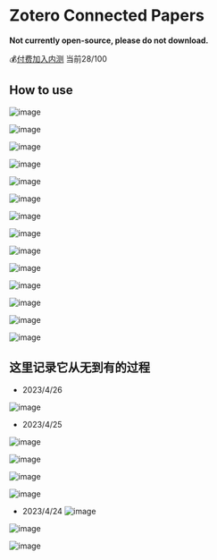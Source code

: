 # Zotero Connected Papers

**Not currently open-source, please do not download.**

💰[付费加入内测](https://mall.bilibili.com/neul-next/index.html?page=mall-up_itemDetail&noTitleBar=1&itemsId=1103216038&from=items_share&msource=items_share) 当前28/100

## How to use

![image](https://user-images.githubusercontent.com/51939531/234450414-561cb0d4-5e4e-48bc-8aba-b5c0a08afb8a.png)

![image](https://user-images.githubusercontent.com/51939531/234450728-f3091bb7-eba5-40cb-b42a-038ae55b566a.png)

![image](https://user-images.githubusercontent.com/51939531/234450937-e9b8bbb2-7bdc-4b6b-ae1b-b8602fb392cd.png)

![image](https://user-images.githubusercontent.com/51939531/234450975-8491837a-5f49-40a1-a928-17eb7d2a6dcf.png)

![image](https://user-images.githubusercontent.com/51939531/234451045-747142dc-e372-4062-afeb-bd30da4d8922.png)

![image](https://user-images.githubusercontent.com/51939531/234451119-9352b905-c875-4ac0-8c5f-e2e2fb362ece.png)

![image](https://user-images.githubusercontent.com/51939531/234451169-dc787847-5a1a-4736-9eaf-efb401bff8c9.png)

![image](https://user-images.githubusercontent.com/51939531/234451208-1853f6f9-d3fa-4267-bc2c-6f72f3ab819d.png)

![image](https://user-images.githubusercontent.com/51939531/234451295-e49a55b3-77d9-4a6a-a3ef-8ed2ade6ebf4.png)

![image](https://user-images.githubusercontent.com/51939531/234451380-51b46ca9-283c-46da-b7bf-112cb7fed006.png)

![image](https://user-images.githubusercontent.com/51939531/234451518-cc147b30-e64c-4870-bfe7-c343d8b89fc1.png)

![image](https://user-images.githubusercontent.com/51939531/234451735-8d742860-114e-48ab-b91b-ee8eeb24d7d6.png)

![image](https://user-images.githubusercontent.com/51939531/234451822-d32ec541-f011-4469-8a99-1539161a4b44.png)

![image](https://user-images.githubusercontent.com/51939531/234452309-242c44db-8712-40ef-b378-a7c5e8e996d4.png)

## 这里记录它从无到有的过程

- 2023/4/26

![image](https://user-images.githubusercontent.com/51939531/234449849-d6d77753-b38e-40e4-8f17-1dfff26a2c8f.png)

- 2023/4/25

![image](https://user-images.githubusercontent.com/51939531/234312271-1e054523-d161-4e4a-a45e-39cd66cefaa3.png)

![image](https://user-images.githubusercontent.com/51939531/234293325-11bd20f8-1bfd-4c94-ad6b-5bdeb8c23c65.png)

![image](https://user-images.githubusercontent.com/51939531/234237792-6f9fb93c-1009-4183-be01-285337dc8a5d.png)

![image](https://user-images.githubusercontent.com/51939531/234170875-594acb3f-0656-49c2-978a-5ae442732c19.png)

- 2023/4/24
![image](https://user-images.githubusercontent.com/51939531/234033842-f3afaa25-9353-4751-961e-f085a2c05015.png)


![image](https://user-images.githubusercontent.com/51939531/233534046-96e57c7a-3a34-416c-88b4-42d800b6e207.png)



![image](https://user-images.githubusercontent.com/51939531/233388259-d9a21285-2589-4b92-8a2a-bc5705576cf7.png)

